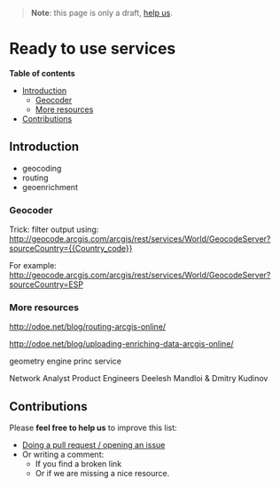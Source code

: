 > **Note**: this page is only a draft, [help us](#contributions).

# Ready to use services
<!-- START doctoc generated TOC please keep comment here to allow auto update -->
<!-- DON'T EDIT THIS SECTION, INSTEAD RE-RUN doctoc TO UPDATE -->
**Table of contents**

- [Introduction](#introduction)
  - [Geocoder](#geocoder)
  - [More resources](#more-resources)
- [Contributions](#contributions)

<!-- END doctoc generated TOC please keep comment here to allow auto update -->

## Introduction
* geocoding
* routing
* geoenrichment

### Geocoder

Trick: filter output using:  http://geocode.arcgis.com/arcgis/rest/services/World/GeocodeServer?sourceCountry={{Country_code}}

For example:
http://geocode.arcgis.com/arcgis/rest/services/World/GeocodeServer?sourceCountry=ESP

### More resources

http://odoe.net/blog/routing-arcgis-online/

http://odoe.net/blog/uploading-enriching-data-arcgis-online/

geometry engine
princ service

Network Analyst Product Engineers
Deelesh Mandloi & Dmitry Kudinov

## Contributions
Please **feel free to help us** to improve this list:

* [Doing a pull request / opening an issue](https://github.com/hhkaos/awesome-arcgis#contributions)
* Or writing a comment:
  * If you find a broken link
  * Or if we are missing a nice resource.
